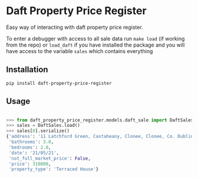 Daft Property Price Register
============================

Easy way of interacting with daft property price register.

To enter a debugger with access to all sale data run `make load` (if working from the repo) or `load_daft` if you have installed the package and you will have access to the variable `sales` which contains everything

Installation
------------

`pip install daft-property-price-register`


Usage
-----

```python

>>> from daft_property_price_register.models.daft_sale import DaftSales
>>> sales = DaftSales.load()
>>> sales[0].serialize()
{'address': '11 Latchford Green, Castaheany, Clonee, Clonee, Co. Dublin',
 'bathrooms': 3.0,
 'bedrooms': 2.0,
 'date': '21/05/21',
 'not_full_market_price': False,
 'price': 310000,
 'property_type': 'Terraced House'}
```
